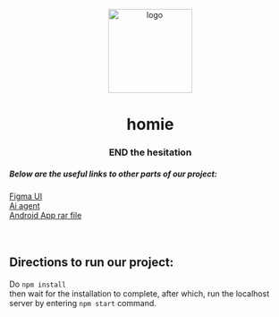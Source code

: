 <p align='center'><img src='https://raw.githubusercontent.com/Yash-Ray/homie/1d43d6a1e5e6b8caa88a01653c4334f0384e4fee/assets/images/Mood_Illustration.svg' alt='logo' height=150 width=150></p>
<h1 align='center'>homie</h1>
<h3 align='center'>END the hesitation</h3>
<h5>Below are the useful links to other parts of our project:</h5>
<a href='https://www.figma.com/file/JO1PPP3hpn1CWT2ltYR2Kw/Hackulus?node-id=0%3A1'>Figma UI</a><br>
<a href='https://github.com/s0uravpandey/Emotion-Detector-Face-Recoginition-'>Ai agent</a><br>
<a href='https://drive.google.com/drive/folders/1GuifK4YiJrjBTL67qPpCfXbOeKBqSzkk?usp=sharing'>Android App rar file</a><br>
<br><br>

<h2>Directions to run our project:</h2>
Do <code>npm install</code>
<br>
then wait for the installation to complete, after which, run the localhost server by entering <code>npm start</code> command.
